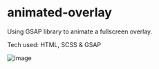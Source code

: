 # animated-overlay

Using GSAP library to animate a fullscreen overlay.

Tech used: HTML, SCSS & GSAP

![image](https://user-images.githubusercontent.com/1038103/125295016-b62e2900-e31c-11eb-83d9-32156167a438.png)
